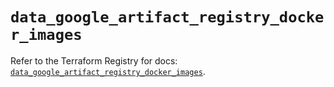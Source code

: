 # `data_google_artifact_registry_docker_images`

Refer to the Terraform Registry for docs: [`data_google_artifact_registry_docker_images`](https://registry.terraform.io/providers/hashicorp/google-beta/6.47.0/docs/data-sources/google_artifact_registry_docker_images).

